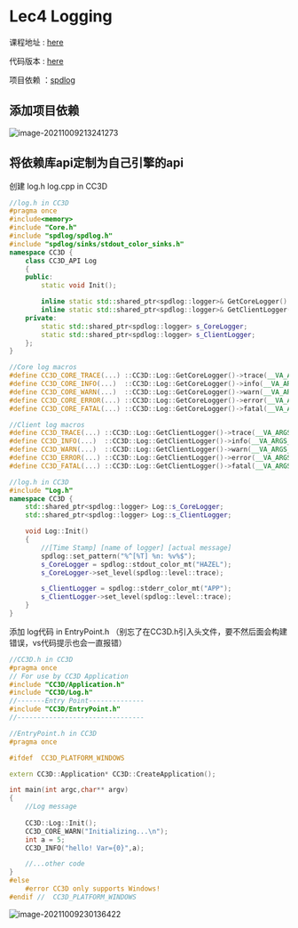 # Lec4 Logging

课程地址 : [here](https://www.youtube.com/watch?v=meARMOmTLgE&list=PLlrATfBNZ98dC-V-N3m0Go4deliWHPFwT&index=5)

代码版本 : [here](https://github.com/Graphic-researcher/Crosa-Conty-3D/tree/246ada17475a640803ec4195e8113ff2753b5fb4/HTC/Project/Crosa-Conty-3D/Crosa-Conty-3D)

项目依赖 ：[spdlog](https://github.com/gabime/spdlog)

## 添加项目依赖

![image-20211009213241273](https://i.loli.net/2021/10/09/ylqN7AwQxcDftUM.png)

## 将依赖库api定制为自己引擎的api

创建 log.h  log.cpp in CC3D

```c++
//log.h in CC3D
#pragma once
#include<memory>
#include "Core.h"
#include "spdlog/spdlog.h"
#include "spdlog/sinks/stdout_color_sinks.h"
namespace CC3D {
	class CC3D_API Log
	{
	public:
		static void Init();

		inline static std::shared_ptr<spdlog::logger>& GetCoreLogger() { return s_CoreLogger; }
		inline static std::shared_ptr<spdlog::logger>& GetClientLogger() { return s_ClientLogger; }
	private:
		static std::shared_ptr<spdlog::logger> s_CoreLogger;
		static std::shared_ptr<spdlog::logger> s_ClientLogger;
	};
}

//Core log macros
#define CC3D_CORE_TRACE(...) ::CC3D::Log::GetCoreLogger()->trace(__VA_ARGS__)
#define CC3D_CORE_INFO(...)  ::CC3D::Log::GetCoreLogger()->info(__VA_ARGS__)
#define CC3D_CORE_WARN(...)  ::CC3D::Log::GetCoreLogger()->warn(__VA_ARGS__)
#define CC3D_CORE_ERROR(...) ::CC3D::Log::GetCoreLogger()->error(__VA_ARGS__)
#define CC3D_CORE_FATAL(...) ::CC3D::Log::GetCoreLogger()->fatal(__VA_ARGS__)

//Client log macros
#define CC3D_TRACE(...) ::CC3D::Log::GetClientLogger()->trace(__VA_ARGS__)
#define CC3D_INFO(...)  ::CC3D::Log::GetClientLogger()->info(__VA_ARGS__)
#define CC3D_WARN(...)  ::CC3D::Log::GetClientLogger()->warn(__VA_ARGS__)
#define CC3D_ERROR(...) ::CC3D::Log::GetClientLogger()->error(__VA_ARGS__)
#define CC3D_FATAL(...) ::CC3D::Log::GetClientLogger()->fatal(__VA_ARGS__)
```

```c++
//log.h in CC3D
#include "Log.h"
namespace CC3D {
	std::shared_ptr<spdlog::logger> Log::s_CoreLogger;
	std::shared_ptr<spdlog::logger> Log::s_ClientLogger;

	void Log::Init()
	{
		//[Time Stamp] [name of logger] [actual message]
		spdlog::set_pattern("%^[%T] %n: %v%$");
		s_CoreLogger = spdlog::stdout_color_mt("HAZEL");
		s_CoreLogger->set_level(spdlog::level::trace);

		s_ClientLogger = spdlog::stderr_color_mt("APP");
		s_ClientLogger->set_level(spdlog::level::trace);
	}
}
```

添加 log代码 in EntryPoint.h （别忘了在CC3D.h引入头文件，要不然后面会构建错误，vs代码提示也会一直报错）

```c++
//CC3D.h in CC3D
#pragma once
// For use by CC3D Application
#include "CC3D/Application.h"
#include "CC3D/Log.h"
//-------Entry Point--------------
#include "CC3D/EntryPoint.h"
//--------------------------------
```

```c++
//EntryPoint.h in CC3D
#pragma once

#ifdef  CC3D_PLATFORM_WINDOWS

extern CC3D::Application* CC3D::CreateApplication();

int main(int argc,char** argv)
{
	//Log message
	
	CC3D::Log::Init();
	CC3D_CORE_WARN("Initializing...\n");
	int a = 5;
	CC3D_INFO("hello! Var={0}",a);

	//...other code
}
#else
	#error CC3D only supports Windows!
#endif //  CC3D_PLATFORM_WINDOWS

```

![image-20211009230136422](https://i.loli.net/2021/10/09/gao3MkPAe6bSLlU.png)